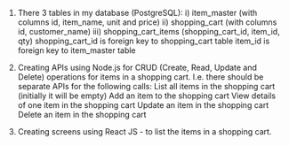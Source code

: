 1) There 3 tables in my database (PostgreSQL):
i) item_master (with columns id, item_name, unit and price)
ii) shopping_cart (with columns id, customer_name)
iii) shopping_cart_items (shopping_cart_id, item_id, qty)
	shopping_cart_id is foreign key to shopping_cart  table
	item_id is foreign key to item_master table

2) Creating APIs using Node.js for CRUD (Create, Read, Update and Delete) operations for items in a shopping cart. 
I.e. there should be separate APIs for the following calls:
List all items in the shopping cart (initially it will be empty)
Add an item to the shopping cart
View details of one item in the shopping cart
Update an item in the shopping cart
Delete an item in the shopping cart

3) Creating screens using React JS - to list the items in a shopping cart.

